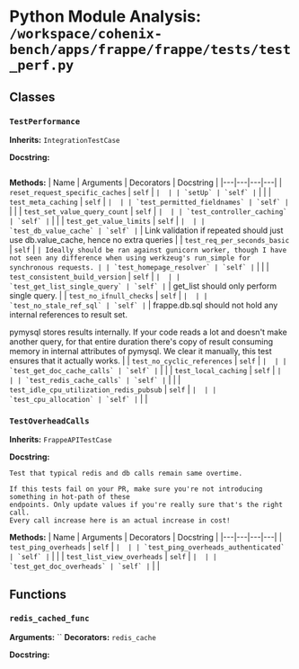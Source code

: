 # Python Module Analysis: `/workspace/cohenix-bench/apps/frappe/frappe/tests/test_perf.py`

## Classes

### `TestPerformance`
**Inherits:** `IntegrationTestCase`


**Docstring:**
```

```

**Methods:**
| Name | Arguments | Decorators | Docstring |
|---|---|---|---|
| `reset_request_specific_caches` | `self` | `` |  |
| `setUp` | `self` | `` |  |
| `test_meta_caching` | `self` | `` |  |
| `test_permitted_fieldnames` | `self` | `` |  |
| `test_set_value_query_count` | `self` | `` |  |
| `test_controller_caching` | `self` | `` |  |
| `test_get_value_limits` | `self` | `` |  |
| `test_db_value_cache` | `self` | `` | Link validation if repeated should just use db.value_cache, hence no extra queries |
| `test_req_per_seconds_basic` | `self` | `` | Ideally should be ran against gunicorn worker, though I have not seen any difference
when using werkzeug's run_simple for synchronous requests. |
| `test_homepage_resolver` | `self` | `` |  |
| `test_consistent_build_version` | `self` | `` |  |
| `test_get_list_single_query` | `self` | `` | get_list should only perform single query. |
| `test_no_ifnull_checks` | `self` | `` |  |
| `test_no_stale_ref_sql` | `self` | `` | frappe.db.sql should not hold any internal references to result set.

pymysql stores results internally. If your code reads a lot and doesn't make another
query, for that entire duration there's copy of result consuming memory in internal
attributes of pymysql.
We clear it manually, this test ensures that it actually works. |
| `test_no_cyclic_references` | `self` | `` |  |
| `test_get_doc_cache_calls` | `self` | `` |  |
| `test_local_caching` | `self` | `` |  |
| `test_redis_cache_calls` | `self` | `` |  |
| `test_idle_cpu_utilization_redis_pubsub` | `self` | `` |  |
| `test_cpu_allocation` | `self` | `` |  |


### `TestOverheadCalls`
**Inherits:** `FrappeAPITestCase`


**Docstring:**
```
Test that typical redis and db calls remain same overtime.

If this tests fail on your PR, make sure you're not introducing something in hot-path of these
endpoints. Only update values if you're really sure that's the right call.
Every call increase here is an actual increase in cost!
```

**Methods:**
| Name | Arguments | Decorators | Docstring |
|---|---|---|---|
| `test_ping_overheads` | `self` | `` |  |
| `test_ping_overheads_authenticated` | `self` | `` |  |
| `test_list_view_overheads` | `self` | `` |  |
| `test_get_doc_overheads` | `self` | `` |  |





## Functions

### `redis_cached_func`
**Arguments:** ``
**Decorators:** `redis_cache`

**Docstring:**
```

```

